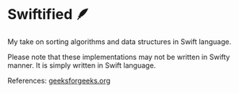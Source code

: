 # Swiftified 🪶

My take on sorting algorithms and data structures in Swift language.

Please note that these implementations may not be written in Swifty manner. It is simply written in Swift language.



References: [geeksforgeeks.org](https://www.geeksforgeeks.org)